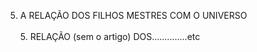 ﻿5. A RELAÇÃO DOS FILHOS MESTRES COM O UNIVERSO<BR><BR>5. RELAÇÃO (sem o artigo) DOS..............etc